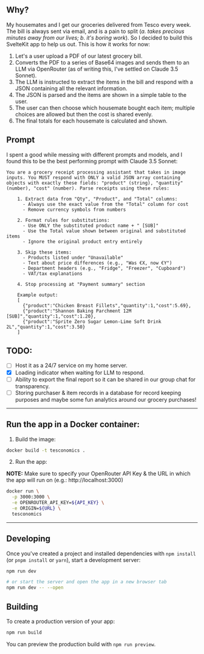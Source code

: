 ## Why?

My housemates and I get our groceries delivered from Tesco every week. The bill is always sent via email, and is a pain to split (*a. takes precious minutes away from our lives; b. it's boring work*). So I decided to build this SvelteKit app to help us out. This is how it works for now:

  1. Let's a user upload a PDF of our latest grocery bill.
  2. Converts the PDF to a series of Base64 images and sends them to an LLM via OpenRouter (as of writing this, I've settled on Claude 3.5 Sonnet).
  3. The LLM is instructed to extract the items in the bill and respond with a JSON containing all the relevant information.
  4. The JSON is parsed and the items are shown in a simple table to the user.
  5. The user can then choose which housemate bought each item; multiple choices are allowed but then the cost is shared evenly.
  6. The final totals for each housemate is calculated and shown.

## Prompt

I spent a good while messing with different prompts and models, and I found this to be the best performing prompt with Claude 3.5 Sonnet:

```
You are a grocery receipt processing assistant that takes in image inputs. You MUST respond with ONLY a valid JSON array containing objects with exactly these fields: "product" (string), "quantity" (number), "cost" (number). Parse receipts using these rules:

    1. Extract data from "Qty", "Product", and "Total" columns:
      - Always use the exact value from the "Total" column for cost
      - Remove currency symbols from numbers

    2. Format rules for substitutions:
      - Use ONLY the substituted product name + " [SUB]"
      - Use the Total value shown between original and substituted items
      - Ignore the original product entry entirely

    3. Skip these items:
      - Products listed under "Unavailable"
      - Text about price differences (e.g., "Was €X, now €Y")
      - Department headers (e.g., "Fridge", "Freezer", "Cupboard")
      - VAT/tax explanations

    4. Stop processing at "Payment summary" section

    Example output:
    [
      {"product":"Chicken Breast Fillets","quantity":1,"cost":5.69},
      {"product":"Shannon Baking Parchment 12M [SUB]","quantity":1,"cost":1.20},
      {"product":"Sprite Zero Sugar Lemon-Lime Soft Drink 2L","quantity":1,"cost":3.50}
    ]
```

## TODO:
- [ ] Host it as a 24/7 service on my home server.
- [x] Loading indicator when waiting for LLM to respond.
- [ ] Ability to export the final report so it can be shared in our group chat for transparency.
- [ ] Storing purchaser & item records in a database for record keeping purposes and maybe some fun analytics around our grocery purchases!

---

## Run the app in a Docker container:

1. Build the image:
```bash
docker build -t tesconomics .
```

2. Run the app:

**NOTE:** Make sure to specify your OpenRouter API Key & the URL in which the app will run on (e.g.: http://localhost:3000)

```bash
docker run \
  -p 3000:3000 \
  -e OPENROUTER_API_KEY=${API_KEY} \
  -e ORIGIN=${URL} \
  tesconomics
```

---

## Developing

Once you've created a project and installed dependencies with `npm install` (or `pnpm install` or `yarn`), start a development server:

```bash
npm run dev

# or start the server and open the app in a new browser tab
npm run dev -- --open
```

## Building

To create a production version of your app:

```bash
npm run build
```

You can preview the production build with `npm run preview`.
